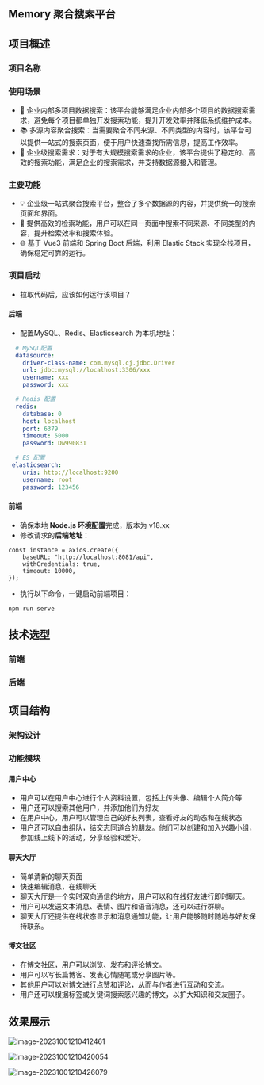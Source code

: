## Memory 聚合搜索平台

## 项目概述

### 项目名称

### 使用场景

- 👥 企业内部多项目数据搜索：该平台能够满足企业内部多个项目的数据搜索需求，避免每个项目都单独开发搜索功能，提升开发效率并降低系统维护成本。
- 📚 多源内容聚合搜索：当需要聚合不同来源、不同类型的内容时，该平台可以提供一站式的搜索页面，便于用户快速查找所需信息，提高工作效率。
- 💼 企业级搜索需求：对于有大规模搜索需求的企业，该平台提供了稳定的、高效的搜索功能，满足企业的搜索需求，并支持数据源接入和管理。

### 主要功能

- 💡 企业级一站式聚合搜索平台，整合了多个数据源的内容，并提供统一的搜索页面和界面。
- 🚀 提供高效的检索功能，用户可以在同一页面中搜索不同来源、不同类型的内容，提升检索效率和搜索体验。
- 🌐 基于 Vue3 前端和 Spring Boot 后端，利用 Elastic Stack 实现全栈项目，确保稳定可靠的运行。

### 项目启动

- 拉取代码后，应该如何运行该项目？

#### 后端

- 配置MySQL、Redis、Elasticsearch 为本机地址：

```yaml
  # MySQL配置
  datasource:
    driver-class-name: com.mysql.cj.jdbc.Driver
    url: jdbc:mysql://localhost:3306/xxx
    username: xxx
    password: xxx
```

```yaml
  # Redis 配置
  redis:
    database: 0
    host: localhost
    port: 6379
    timeout: 5000
    password: Dw990831
```

```yaml
  # ES 配置
 elasticsearch:
    uris: http://localhost:9200
    username: root
    password: 123456
```

#### 前端

- 确保本地 **Node.js 环境配置**完成，版本为 v18.xx
- 修改请求的**后端地址**：

```react
const instance = axios.create({
    baseURL: "http://localhost:8081/api",
    withCredentials: true,
    timeout: 10000,
});
```

- 执行以下命令，一键启动前端项目：

```
npm run serve
```

## 技术选型

### 前端

### 后端

## 项目结构

### 架构设计

### 功能模块

#### 用户中心

- 用户可以在用户中心进行个人资料设置，包括上传头像、编辑个人简介等
- 用户还可以搜索其他用户，并添加他们为好友
- 在用户中心，用户可以管理自己的好友列表，查看好友的动态和在线状态
- 用户还可以自由组队，结交志同道合的朋友。他们可以创建和加入兴趣小组，参加线上线下的活动，分享经验和爱好。

#### 聊天大厅

- 简单清新的聊天页面
- 快速编辑消息，在线聊天
- 聊天大厅是一个实时双向通信的地方，用户可以和在线好友进行即时聊天。
- 用户可以发送文本消息、表情、图片和语音消息，还可以进行群聊。
- 聊天大厅还提供在线状态显示和消息通知功能，让用户能够随时随地与好友保持联系。

#### 博文社区

- 在博文社区，用户可以浏览、发布和评论博文。
- 用户可以写长篇博客、发表心情随笔或分享图片等。
- 其他用户可以对博文进行点赞和评论，从而与作者进行互动和交流。
- 用户还可以根据标签或关键词搜索感兴趣的博文，以扩大知识和交友圈子。

## 效果展示

![image-20231001210412461](C:\Users\Lenovo\AppData\Roaming\Typora\typora-user-images\image-20231001210412461.png)

![image-20231001210420054](C:\Users\Lenovo\AppData\Roaming\Typora\typora-user-images\image-20231001210420054.png)

![image-20231001210426079](C:\Users\Lenovo\AppData\Roaming\Typora\typora-user-images\image-20231001210426079.png)